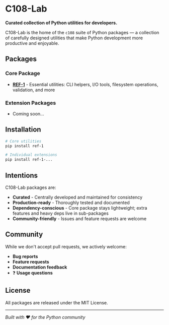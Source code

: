 
# C108-Lab

**Curated collection of Python utilities for developers.**

C108-Lab is the home of the `c108` suite of Python packages — a collection of carefully designed utilities 
that make Python development more productive and enjoyable.

##  Packages

### Core Package
- **[REF-1](https://github.com/C108-Lab/c108)** - Essential utilities: CLI helpers, I/O tools, 
  filesystem operations, validation, and more

### Extension Packages  
- Coming soon...

##  Installation

```bash
# Core utilities
pip install ref-1

# Individual extensions
pip install ref-1-...
```

## Intentions

C108-Lab packages are:
- **Curated** - Centrally developed and maintained for consistency
- **Production-ready** - Thoroughly tested and documented
- **Dependency-conscious** - Core package stays lightweight; extra features and heavy deps live in sub-packages
- **Community-friendly** - Issues and feature requests are welcome

##  Community

While we don't accept pull requests, we actively welcome:
-  **Bug reports** 
-  **Feature requests**
-  **Documentation feedback**
- ❓ **Usage questions**

##  License

All packages are released under the MIT License.

---
*Built with ❤️ for the Python community*
